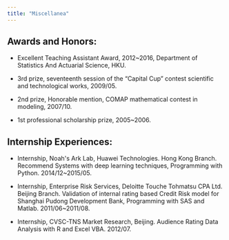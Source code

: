 ```yaml
---
title: "Miscellanea"
---
```


## Awards and Honors:

- Excellent Teaching Assistant Award, 2012~2016, Department of Statistics And Actuarial Science, HKU.

- 3rd prize, seventeenth session of the “Capital Cup” contest scientific and  technological works, 2009/05.

- 2nd prize, Honorable mention, COMAP mathematical contest in modeling, 2007/10.

- 1st professional scholarship prize, 2005~2006.

## Internship Experiences:

- Internship, Noah's Ark Lab, Huawei Technologies. Hong Kong Branch. Recommend Systems with deep learning techniques, Programming with Python. 2014/12~2015/05.

- Internship, Enterprise Risk Services, Deloitte Touche Tohmatsu CPA Ltd. Beijing Branch. Validation of internal rating based Credit Risk model for Shanghai Pudong Development Bank, Programming with SAS and Matlab. 2011/06~2011/08.

- Internship, CVSC-TNS Market Research, Beijing. Audience Rating Data Analysis with R and Excel VBA. 2012/07. 
